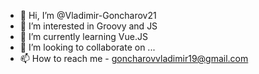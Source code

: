 - 👋 Hi, I’m @Vladimir-Goncharov21
- 👀 I’m interested in Groovy and JS
- 🌱 I’m currently learning Vue.JS
- 💞️ I’m looking to collaborate on ...
- 📫 How to reach me - goncharovvladimir19@gmail.com

<!---
Vladimir-Goncharov21/Vladimir-Goncharov21 is a ✨ special ✨ repository because its `README.md` (this file) appears on your GitHub profile.
You can click the Preview link to take a look at your changes.
--->
